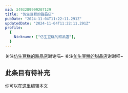 ```yaml
---
mid: 3493289999207129
title: "仿生豆糕的甜品店"
pubDate: "2024-11-04T11:22:11.291Z"
updatedDate: "2024-11-04T11:22:11.291Z"
profile:
  {
    Nickname: ["仿生豆糕的甜品店"],
  }
---
```


关注[仿生豆糕的甜品店](https://space.bilibili.com/3493289999207129)谢谢喵~ 关注[仿生豆糕的甜品店](https://space.bilibili.com/3493289999207129)谢谢喵~

## 此条目有待补充
你可以在[这里](https://github.com/Yuhanawa/VTuber.ICU-Content/edit/master/v/仿生豆糕的甜品店/index.md)编辑本文
